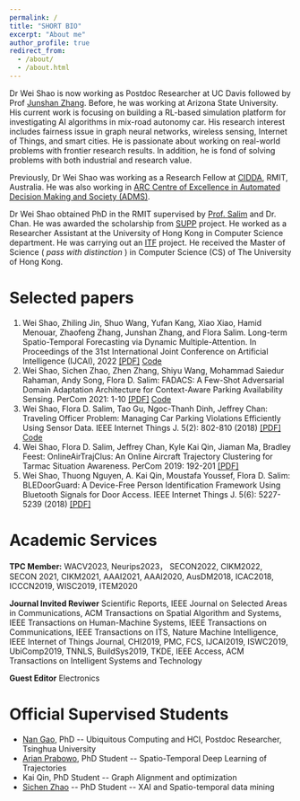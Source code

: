 ```yaml
---
permalink: /
title: "SHORT BIO"
excerpt: "About me"
author_profile: true
redirect_from:
  - /about/
  - /about.html
---
```

Dr Wei Shao is now working as Postdoc Researcher at UC Davis followed by Prof [Junshan Zhang](https://scholar.google.com/citations?user=UtAdFs8AAAAJ&hl=en). Before, he was working at Arizona State University. His current work is focusing on building a RL-based simulation platform for investigating AI algorithms in mix-road autonomy car. His research interest includes fairness issue in graph neural networks, wireless sensing, Internet of Things, and smart cities. He is passionate about working on real-world problems with frontier research results. In addition, he is fond of solving problems with both industrial and research value.

Previously, Dr Wei Shao was working as a Research Fellow at [CIDDA](https://www.rmit.edu.au/research/centres-collaborations/centre-for-information-discovery-and-data-analytics), RMIT, Australia. He was also working in [ARC Centre of Excellence in Automated Decision Making and Society (ADMS)](https://www.admscentre.org.au/).

Dr Wei Shao obtained PhD in the RMIT supervised by [Prof. Salim](https://fsalim.github.io/) and Dr. Chan. He was awarded the scholarship from [SUPP](https://www.rmit.edu.au/news/all-news/2015/may/making-connections/meet-our-green-team) project. He worked as a Researcher Assistant at the University of Hong Kong in Computer Science department. He was carrying out an [ITF](http://www.google.com/url?q=http%3A%2F%2Fwww.itf.gov.hk%2Fl-eng%2FWhatsNew.asp%3Ftextmode%3D0&sa=D&sntz=1&usg=AFQjCNELhLKEdHv4J7F9L9gmz-weK58d6g) project. He received the Master of Science ( *pass with distinction* ) in Computer Science (CS) of The University of Hong Kong.



Selected papers
======
1. Wei Shao, Zhiling Jin, Shuo Wang, Yufan Kang, Xiao Xiao, Hamid Menouar, Zhaofeng Zhang, Junshan Zhang, and Flora Salim. Long-term Spatio-Temporal Forecasting via Dynamic Multiple-Attention. In Proceedings of the 31st International Joint Conference on Artificial Intelligence (IJCAI), 2022 [[PDF]](https://www.ijcai.org/proceedings/2022/0309.pdf) [Code](https://github.com/swsamleo/MLSTGCN)
2. Wei Shao, Sichen Zhao, Zhen Zhang, Shiyu Wang, Mohammad Saiedur Rahaman, Andy Song, Flora D. Salim: FADACS: A Few-Shot Adversarial Domain Adaptation Architecture for Context-Aware Parking Availability Sensing. PerCom 2021: 1-10 [[PDF]](https://swsamleo.github.io/wei_shao.github.io/files/paper4.pdf) [Code](https://github.com/swsamleo/FADACS_Parking_Prediction)
3. Wei Shao, Flora D. Salim, Tao Gu, Ngoc-Thanh Dinh, Jeffrey Chan: Traveling Officer Problem: Managing Car Parking Violations Efficiently Using Sensor Data. IEEE Internet Things J. 5(2): 802-810 (2018) [[PDF]](https://swsamleo.github.io/wei_shao.github.io/files/paper1.pdf) [Code](https://github.com/cruiseresearchgroup/Travelling-Officer-Problem)
4. Wei Shao, Flora D. Salim, Jeffrey Chan, Kyle Kai Qin, Jiaman Ma, Bradley Feest:
OnlineAirTrajClus: An Online Aircraft Trajectory Clustering for Tarmac Situation Awareness. PerCom 2019: 192-201 [[PDF]](https://swsamleo.github.io/wei_shao.github.io/files/paper3.pdf)
5. Wei Shao, Thuong Nguyen, A. Kai Qin, Moustafa Youssef, Flora D. Salim: BLEDoorGuard: A Device-Free Person Identification Framework Using Bluetooth Signals for Door Access. IEEE Internet Things J. 5(6): 5227-5239 (2018) [[PDF]](https://swsamleo.github.io/wei_shao.github.io/files/paper2.pdf)


Academic Services
======
**TPC Member:**
WACV2023, Neurips2023， SECON2022, CIKM2022, SECON 2021, CIKM2021, AAAI2021, AAAI2020, AusDM2018, ICAC2018, ICCCN2019, WISC2019, ITEM2020


**Journal Invited Reviwer**
Scientific Reports, IEEE Journal on Selected Areas in Communications, ACM Transactions on Spatial Algorithm and Systems, IEEE Transactions on Human-Machine Systems, IEEE Transactions on Communications, IEEE Transactions on ITS, Nature Machine Intelligence, IEEE Internet of Things Journal, CHI2019, PMC, FCS, IJCAI2019, ISWC2019, UbiComp2019, TNNLS, BuildSys2019, TKDE, IEEE Access, ACM Transactions on Intelligent Systems and Technology


**Guest Editor**
Electronics

Official Supervised Students
======
* [Nan Gao](nancygao.com), PhD -- Ubiquitous Computing and HCI, Postdoc Researcher, Tsinghua University 
* [Arian Prabowo](https://www.arianprabowo.com/home), PhD Student -- Spatio-Temporal Deep Learning of Trajectories
* Kai Qin, PhD Student -- Graph Alignment and optimization
* [Sichen Zhao](https://www.sichenzhao.com/) -- PhD Student -- XAI and Spatio-temporal data mining
